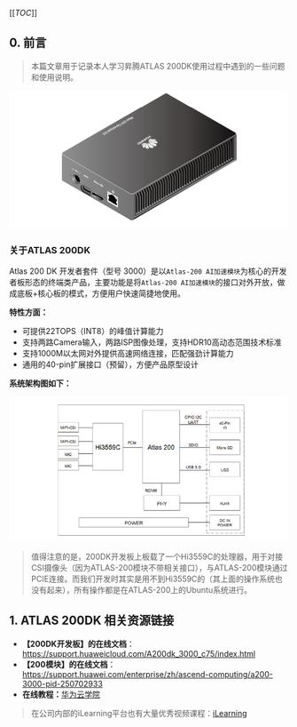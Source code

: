 [[_TOC_]]

## 0. 前言

> 本篇文章用于记录本人学习昇腾ATLAS 200DK使用过程中遇到的一些问题和使用说明。

![image-20210207154325217](/.assets/home/image-20210207154325217.png)

### 关于ATLAS 200DK

Atlas 200 DK 开发者套件（型号 3000）是以`Atlas-200 AI加速模块`为核心的开发者板形态的终端类产品，主要功能是将`Atlas-200 AI加速模块`的接口对外开放，做成底板+核心板的模式，方便用户快速简捷地使用。

**特性方面：**

* 可提供22TOPS（INT8）的峰值计算能力
* 支持两路Camera输入，两路ISP图像处理，支持HDR10高动态范围技术标准
* 支持1000M以太网对外提供高速网络连接，匹配强劲计算能力
* 通用的40-pin扩展接口（预留），方便产品原型设计

**系统架构图如下：**

![image-20210207154341771](/.assets/home/image-20210207154341771.png)

> 值得注意的是，200DK开发板上板载了一个Hi3559C的处理器，用于对接CSI摄像头（因为ATLAS-200模块不带相关接口），与ATLAS-200模块通过PCIE连接。而我们开发时其实是用不到Hi3559C的（其上面的操作系统也没有起来），所有操作都是在ATLAS-200上的Ubuntu系统进行。

## 1. ATLAS 200DK 相关资源链接

* **【200DK开发板】的在线文档**：https://support.huaweicloud.com/A200dk_3000_c75/index.html
* **【200模块】的在线文档**：https://support.huawei.com/enterprise/zh/ascend-computing/a200-3000-pid-250702933
* **在线教程：**[华为云学院](https://education.huaweicloud.com/courses/course-v1:HuaweiX+CBUCNXA001+Self-paced/about?isAuth=0&cfrom=hwc)

> 在公司内部的iLearning平台也有大量优秀视频课程：[iLearning](http://ilearning.huawei.com/edx/next/portal/programs/shengteng/)
